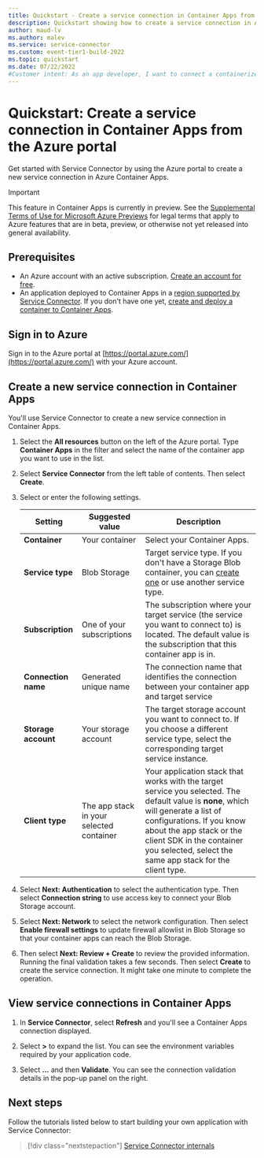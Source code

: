 ```yaml
---
title: Quickstart - Create a service connection in Container Apps from the Azure portal
description: Quickstart showing how to create a service connection in Azure Container Apps from the Azure portal
author: maud-lv
ms.author: malev
ms.service: service-connector
ms.custom: event-tier1-build-2022
ms.topic: quickstart
ms.date: 07/22/2022
#Customer intent: As an app developer, I want to connect a containerized app to a storage account in the Azure portal using Service Connector.
---
```


# Quickstart: Create a service connection in Container Apps from the Azure portal

Get started with Service Connector by using the Azure portal to create a new service connection in Azure Container Apps.

> [!IMPORTANT]
> This feature in Container Apps is currently in preview.
> See the [Supplemental Terms of Use for Microsoft Azure Previews](https://azure.microsoft.com/support/legal/preview-supplemental-terms/) for legal terms that apply to Azure features that are in beta, preview, or otherwise not yet released into general availability.

## Prerequisites

- An Azure account with an active subscription. [Create an account for free](https://azure.microsoft.com/free).
- An application deployed to Container Apps in a [region supported by Service Connector](./concept-region-support.md). If you don't have one yet, [create and deploy a container to Container Apps](../container-apps/quickstart-portal.md).

## Sign in to Azure

Sign in to the Azure portal at [https://portal.azure.com/](https://portal.azure.com/) with your Azure account.

## Create a new service connection in Container Apps

You'll use Service Connector to create a new service connection in Container Apps.

1. Select the **All resources** button on the left of the Azure portal. Type **Container Apps** in the filter and select the name of the container app you want to use in the list.
2. Select **Service Connector** from the left table of contents. Then select **Create**.
3. Select or enter the following settings.

    | Setting      | Suggested value  | Description                                        |
    | ------------ |  ------- | -------------------------------------------------- |
    | **Container** | Your container | Select your Container Apps. |
    | **Service type** | Blob Storage | Target service type. If you don't have a Storage Blob container, you can [create one](../storage/blobs/storage-quickstart-blobs-portal.md) or use another service type. |
    | **Subscription** | One of your subscriptions | The subscription where your target service (the service you want to connect to) is located. The default value is the subscription that this container app is in. |
    | **Connection name** | Generated unique name | The connection name that identifies the connection between your container app and target service  |
    | **Storage account** | Your storage account | The target storage account you want to connect to. If you choose a different service type, select the corresponding target service instance. |
    | **Client type** | The app stack in your selected container | Your application stack that works with the target service you selected. The default value is **none**, which will generate a list of configurations. If you know about the app stack or the client SDK in the container you selected, select the same app stack for the client type. |

4. Select **Next: Authentication** to select the authentication type. Then select **Connection string** to use access key to connect your Blob Storage account.

5. Select **Next: Network** to select the network configuration. Then select **Enable firewall settings** to update firewall allowlist in Blob Storage so that your container apps can reach the Blob Storage.

6. Then select **Next: Review + Create**  to review the provided information. Running the final validation takes a few seconds. Then select **Create** to create the service connection. It might take one minute to complete the operation.

## View service connections in Container Apps

1. In **Service Connector**, select **Refresh** and you'll see a Container Apps connection displayed.

1. Select **>** to expand the list. You can see the environment variables required by your application code.

1. Select **...** and then **Validate**. You can see the connection validation details in the pop-up panel on the right.

## Next steps

Follow the tutorials listed below to start building your own application with Service Connector:

> [!div class="nextstepaction"]
> [Service Connector internals](./concept-service-connector-internals.md)